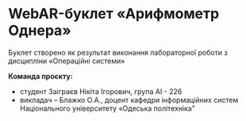 # WebAR-буклет «Арифмометр Однера»
Буклет створено як результат виконання лабораторної роботи з дисципліни «Операційні системи» 

**Команда проєкту:** 
 - студент Заіграєв Нікіта Ігорович, група АІ - 226
 - викладач – Блажко О.А., доцент кафедри інформаційних систем Національного університету «Одеська політехніка"

